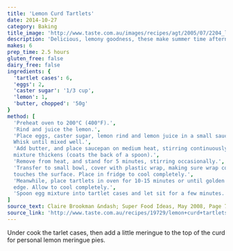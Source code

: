 ```yaml
---
title: 'Lemon Curd Tartlets'
date: 2014-10-27
category: Baking
title_image: 'http://www.taste.com.au/images/recipes/agt/2005/07/2204_l.jpg'
description: 'Delicious, lemony goodness, these make summer time afternoon teas awesome'
makes: 6
prep_time: 2.5 hours
gluten_free: false
dairy_free: false
ingredients: {
  'tartlet cases': 6,
  'eggs': 2,
  'caster sugar': '1/3 cup',
  'lemon': 1,
  'butter, chopped': '50g'
}
method: [
  'Preheat oven to 200°C (400°F).',
  'Rind and juice the lemon.',
  'Place eggs, caster sugar, lemon rind and lemon juice in a small saucepan.
  Whisk until mixed well.',
  'Add butter, and place saucepan on medium heat, stirring continuously until
  mixture thickens (coats the back of a spoon).',
  'Remove from heat, and stand for 5 minutes, stirring occasionally.',
  'Transfer to small bowl, cover with plastic wrap, making sure wrap covers and
  touches the surface. Place in fridge to cool completely.',
  'Meanwhile, place tartlets in oven for 10-15 minutes or until golden on the
  edge. Allow to cool completely.',
  'Spoon egg mixture into tartlet cases and let sit for a few minutes.'
]
source_text: Claire Brookman &ndash; Super Food Ideas, May 2008, Page 77
source_link: 'http://www.taste.com.au/recipes/19729/lemon+curd+tartlets'
---
```

Under cook the tarlet cases, then add a little meringue to the top of the curd
for personal lemon meringue pies.
